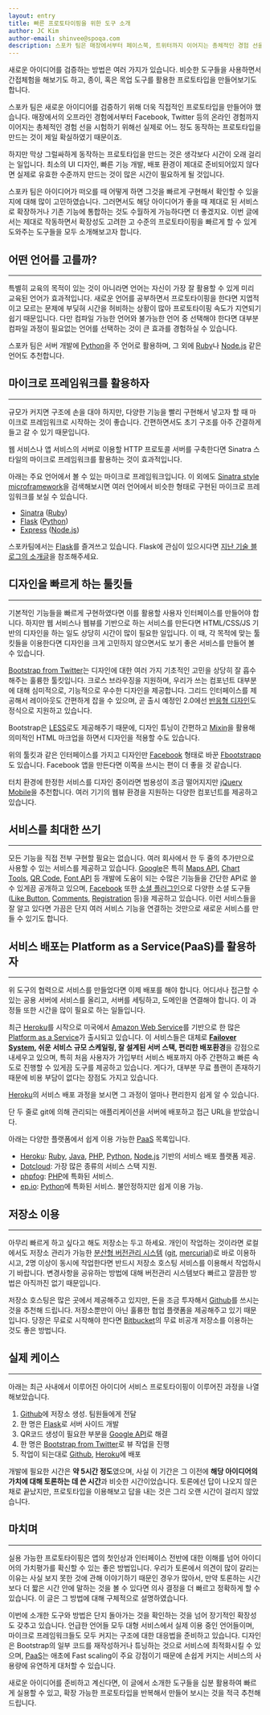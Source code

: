 ```yaml
---
layout: entry
title: 빠른 프로토타이핑을 위한 도구 소개
author: JC Kim
author-email: shinvee@spoqa.com
description: 스포카 팀은 매장에서부터 페이스북, 트위터까지 이어지는 총체적인 경험 선을 시험하기 위해 프로토타이핑에 많은 고민을 하였습니다. 이번 글에선 프로토타이핑을 빠르게 할 수 있게 도와주는 도구들을 소개합니다. 
---
```



새로운 아이디어를 검증하는 방법은 여러 가지가 있습니다. 비슷한 도구들을 사용하면서 간접체험을 해보기도 하고, 종이, 혹은 목업 도구를 활용한 프로토타입을 만들어보기도 합니다.

스포카 팀은 새로운 아이디어를 검증하기 위해 더욱 직접적인 프로토타입을 만들어야 했습니다. 매장에서의 오프라인 경험에서부터 Facebook, Twitter 등의 온라인 경험까지 이어지는 총체적인 경험 선을 시험하기 위해선 실제로 어느 정도 동작하는 프로토타입을 만드는 것이 제일 확실하였기 때문이죠.

하지만 막상 그럴싸하게 동작하는 프로토타입을 만드는 것은 생각보다 시간이 오래 걸리는 일입니다. 최소의 UI 디자인, 빠른 기능 개발, 배포 환경이 제대로 준비되어있지 않다면 실제로 유효한 수준까지 만드는 것이 많은 시간이 필요하게 될 것입니다.

스포카 팀은 아이디어가 떠오를 때 어떻게 하면 그것을 빠르게 구현해서 확인할 수 있을지에 대해 많이 고민하였습니다. 그러면서도 해당 아이디어가 좋을 때 제대로 된 서비스로 확장하거나 기존 기능에 통합하는 것도 수월하게 가능하다면 더 좋겠지요. 이번 글에서는 제대로 작동하면서 확장성도 고려한 고 수준의 프로토타이핑을 빠르게 할 수 있게 도와주는 도구들을 모두 소개해보고자 합니다.

## 어떤 언어를 고를까?
---

특별히 교육의 목적이 있는 것이 아니라면 언어는 자신이 가장 잘 활용할 수 있게 미리 교육된 언어가 효과적입니다. 새로운 언어를 공부하면서 프로토타이핑을 한다면 지엽적이고 모르는 문제에 부딪혀 시간을 허비하는 상황이 많아 프로토타이핑 속도가 지연되기 쉽기 때문입니다. 다만 컴파일 가능한 언어와 불가능한 언어 중 선택해야 한다면 대부분 컴파일 과정이 필요없는 언어를 선택하는 것이 큰 효과를 경험하실 수 있습니다.

스포카 팀은 서버 개발에 [Python]을 주 언어로 활용하며, 그 외에 [Ruby]나 [Node.js] 같은 언어도 추천합니다.

## 마이크로 프레임워크를 활용하자
---
규모가 커지면 구조에 손을 대야 하지만, 다양한 기능을 빨리 구현해서 넣고자 할 때 마이크로 프레임워크로 시작하는 것이 좋습니다. 간편하면서도 초기 구조를 아주 간결하게 들고 갈 수 있기 때문입니다.

웹 서비스나 앱 서비스의 서버로 이용할 HTTP 프로토콜 서버를 구축한다면 Sinatra 스타일의 마이크로 프레임워크를 활용하는 것이 효과적입니다. 

<script src="https://gist.github.com/1694116.js?file=gistfile1.txt"> </script>

아래는 주요 언어에서 볼 수 있는 마이크로 프레임워크입니다. 이 외에도 [Sinatra style microframework](http://bit.ly/ynbOfn)을 검색해보시면 여러 언어에서 비슷한 형태로 구현된 마이크로 프레임워크를 보실 수 있습니다.

 - [Sinatra](http://www.sinatrarb.com/) ([Ruby])
 - [Flask](http://flask.pocoo.org/) ([Python])
 - [Express](http://expressjs.com/) ([Node.js])

스포카팀에서는 [Flask]를 즐겨쓰고 있습니다. Flask에 관심이 있으시다면 [지난 기술 블로그의 소개글](https://spoqa.github.io/2012/01/16/wsgi-and-flask.html)을 참조해주세요.

## 디자인을 빠르게 하는 툴킷들
---
기본적인 기능들을 빠르게 구현하였다면 이를 활용할 사용자 인터페이스를 만들어야 합니다. 하지만 웹 서비스나 웹뷰를 기반으로 하는 서비스를 만든다면 HTML/CSS/JS 기반의 디자인을 하는 일도 상당히 시간이 많이 필요한 일입니다. 이 때, 각 목적에 맞는 툴킷들을 이용한다면 디자인을 크게 고민하지 않으면서도 보기 좋은 서비스를 만들어 볼 수 있습니다.

[Bootstrap from Twitter]는 디자인에 대한 여러 가지 기초적인 고민을 상당히 잘 흡수해주는 훌륭한 툴킷입니다. 크로스 브라우징을 지원하며, 우리가 쓰는 컴포넌트 대부분에 대해 심미적으로, 기능적으로 우수한 디자인을 제공합니다. 그리드 인터페이스를 제공해서 레이아웃도 간편하게 잡을 수 있으며, 곧 출시 예정인 2.0에선 [반응형 디자인]도 정식으로 지원하고 있습니다. 

Bootstrap은 [LESS]로도 제공해주기 때문에, 디자인 튜닝이 간편하고 [Mixin](http://lesscss.org/#-mixins)을 활용해 의미적인 HTML 마크업을 하면서 디자인을 적용할 수도 있습니다.

위의 툴킷과 같은 인터페이스를 가지고 디자인만 [Facebook] 형태로 바꾼 [Fbootstrapp]도 있습니다. Facebook 앱을 만든다면 이쪽을 쓰시는 편이 더 좋을 것 같습니다.

터치 환경에 한정한 서비스를 디자인 중이라면 범용성이 조금 떨어지지만 [jQuery Mobile]을 추천합니다. 여러 기기의 웹뷰 환경을 지원하는 다양한 컴포넌트를 제공하고 있습니다.

## 서비스를 최대한 쓰기
---
모든 기능을 직접 전부 구현할 필요는 없습니다. 여러 회사에서 한 두 줄의 추가만으로 사용할 수 있는 서비스를 제공하고 있습니다. [Google]은 특히 [Maps API](http://code.google.com/intl/ko/apis/maps/index.html), [Chart Tools](http://code.google.com/intl/ko/apis/chart/), [QR Code][Google Infographics], [Font API](https://developers.google.com/webfonts/) 등 개발에 도움이 되는 수많은 기능들을 간단한 API로 쓸 수 있게끔 공개하고 있으며, [Facebook] 또한 [소셜 플러그인](https://developers.facebook.com/docs/plugins/)으로 다양한 소셜 도구들([Like Button](https://developers.facebook.com/docs/reference/plugins/like), [Comments](https://developers.facebook.com/docs/reference/plugins/comments), [Registration](https://developers.facebook.com/docs/plugins/registration/) 등)을 제공하고 있습니다. 이런 서비스들을 잘 알고 있다면 가끔은 단지 여러 서비스 기능을 연결하는 것만으로 새로운 서비스를 만들 수 있기도 합니다.


## 서비스 배포는 Platform as a Service(PaaS)를 활용하자
---
위 도구의 협력으로 서비스를 만들었다면 이제 배포를 해야 합니다. 어디서나 접근할 수 있는 공용 서버에 서비스를 올리고, 서버를 세팅하고, 도메인을 연결해야 합니다. 이 과정들 또한 시간을 많이 필요로 하는 일들입니다.

최근 [Heroku]를 시작으로 미국에서 [Amazon Web Service]를 기반으로 한 많은 [Platform as a Service][PaaS]가 출시되고 있습니다. 이 서비스들은 대체로 **[Failover System], 쉬운 서비스 규모 스케일링, 잘 설계된 서버 스택, 편리한 배포환경**을 강점으로 내세우고 있으며, 특히 처음 사용자가 가입부터 서비스 배포까지 아주 간편하고 빠른 속도로 진행할 수 있게끔 도구를 제공하고 있습니다. 게다가, 대부분 무료 플랜이 존재하기 때문에 비용 부담이 없다는 장점도 가지고 있습니다.

[Heroku]의 서비스 배포 과정을 보시면 그 과정이 얼마나 편리한지 쉽게 알 수 있습니다.

<script src="https://gist.github.com/1694125.js?file=gistfile1.sh"> </script>

단 두 줄로 git에 의해 관리되는 애플리케이션을 서버에 배포하고 접근 URL을 받았습니다.

아래는 다양한 플랫폼에서 쉽게 이용 가능한 [PaaS] 목록입니다.

  - [Heroku]: [Ruby], [Java], [PHP], [Python], [Node.js] 기반의 서비스 배포 플랫폼 제공.
  - [Dotcloud]: 가장 많은 종류의 서비스 스택 지원.
  - [phpfog]: [PHP]에 특화된 서비스.
  - [ep.io]: [Python]에 특화된 서비스. 불안정하지만 쉽게 이용 가능.

## 저장소 이용
---
아무리 빠르게 하고 싶다고 해도 저장소는 두고 하세요. 개인이 작업하는 것이라면 로컬에서도 저장소 관리가 가능한 [분산형 버전관리 시스템][DVCS] \([git], [mercurial]\)로 바로 이용하시고, 2명 이상이 동시에 작업한다면 반드시 저장소 호스팅 서비스를 이용해서 작업하시기 바랍니다. 변경사항을 공유하는 방법에 대해 버전관리 시스템보다 빠르고 깔끔한 방법은 아직까진 없기 때문입니다.

저장소 호스팅은 많은 곳에서 제공해주고 있지만, 돈을 조금 투자해서 [Github]를 쓰시는 것을 추천해 드립니다. 저장소뿐만이 아닌 훌륭한 협업 플랫폼을 제공해주고 있기 때문입니다. 당장은 무료로 시작해야 한다면 [Bitbucket]의 무료 비공개 저장소를 이용하는 것도 좋은 방법니다.

## 실제 케이스
---
아래는 최근 사내에서 이루어진 아이디어 서비스 프로토타이핑이 이루어진 과정을 나열해보았습니다.

 1. [Github]에 저장소 생성. 팀원들에게 전달
 2. 한 명은 [Flask]로 서버 사이드 개발
 3. QR코드 생성이 필요한 부분을 [Google API][Google Infographics]로 해결
 4. 한 명은 [Bootstrap from Twitter]로 뷰 작업을 진행
 5. 작업이 되는대로 [Github], [Heroku]에 배포

개발에 필요한 시간은 **약 5시간 정도**였으며, 사실 이 기간은 그 이전에 **해당 아이디어의 가치에 대해 토론하는 데 쓴 시간**과 비슷한 시간이었습니다. 토론에선 답이 나오지 않은 채로 끝났지만, 프로토타입을 이용해보고 답을 내는 것은 그리 오랜 시간이 걸리지 않았습니다.

## 마치며
---
실용 가능한 프로토타이핑은 앱의 첫인상과 인터페이스 전반에 대한 이해를 넘어 아이디어의 가치평가를 확신할 수 있는 좋은 방법입니다. 우리가 토론에서 의견이 많이 갈리는 이유는 사실 보지 못한 것에 관해 이야기하기 때문인 경우가 많아서, 만약 토론하는 시간보다 더 짧은 시간 안에 말하는 것을 볼 수 있다면 의사 결정을 더 빠르고 정확하게 할 수 있습니다. 이 글은 그 방법에 대해 구체적으로 설명하였습니다.

이번에 소개한 도구와 방법은 단지 돌아가는 것을 확인하는 것을 넘어 장기적인 확장성도 갖추고 있습니다. 언급한 언어들 모두 대형 서비스에서 실제 이용 중인 언어들이며, 마이크로 프레임워크들도 모두 커지는 구조에 대한 대응법을 준비하고 있습니다. 디자인은 Bootstrap의 일부 코드를 재작성하거나 튜닝하는 것으로 서비스에 최적화시킬 수 있으며, [PaaS]는 애초에 Fast scaling이 주요 강점이기 때문에 손쉽게 커지는 서비스의 사용량에 유연하게 대처할 수 있습니다.

새로운 아이디어를 준비하고 계신다면, 이 글에서 소개한 도구들을 십분 활용하여 빠르게 실용할 수 있고, 확장 가능한 프로토타입을 반복해서 만들어 보시는 것을 적극 추천해 드립니다.

  [Python]: http://python.org/
  [Ruby]: http://www.ruby-lang.org/
  [Java]: http://www.java.com/
  [PHP]: http://php.net/
  [Node.js]: http://nodejs.org/
  [Flask]: http://flask.pocoo.org/
  [LESS]: http://lesscss.org/
  [Google]: http://google.com/
  [Facebook]: http://facebook.com/
  [Bootstrap from Twitter]: http://twitter.github.com/bootstrap/
  [반응형 디자인]: http://www.alistapart.com/articles/responsive-web-design/
  [Fbootstrapp]: http://ckrack.github.com/fbootstrapp/
  [jQuery Mobile]: http://jquerymobile.com/
  [Failover System]: http://en.wikipedia.org/wiki/Failover
  [Amazon Web Service]: http://aws.amazon.com/
  [PaaS]: http://en.wikipedia.org/wiki/PaaS
  [Heroku]: http://heroku.com/
  [Dotcloud]: http://dotcloud.com/
  [phpfog]: http://phpfog.com/
  [ep.io]: http://ep.io/
  [DVCS]: http://en.wikipedia.org/wiki/Distributed_revision_control
  [git]: http://git-scm.com/
  [mercurial]: http://mercurial.selenic.com/
  [Github]: http://github.com/
  [Bitbucket]: http://bitbucket.org/
  [Google Infographics]: http://code.google.com/intl/ko/apis/chart/infographics/
